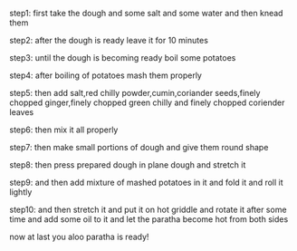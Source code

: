 step1:
first take the dough and some salt and some water and then knead them 

step2:
after the dough is ready leave it for 10 minutes

step3:
until the dough is becoming ready boil some potatoes 

step4:
after boiling of potatoes mash them properly

step5:
then add salt,red chilly powder,cumin,coriander seeds,finely chopped ginger,finely chopped green chilly and finely chopped coriender leaves 

step6:
then mix it all properly

step7:
then make small portions of dough and give them round shape 

step8:
then press prepared dough in plane dough and stretch it 

step9:
and then add mixture of mashed potatoes in it and fold it and roll it lightly 

step10:
and then stretch it and put it on hot griddle and rotate it after some time and add some oil to it 
and let the paratha become hot from both sides 


now at last you aloo paratha is ready!